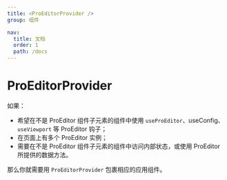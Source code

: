 ```yaml
---
title: <ProEditorProvider />
group: 组件

nav:
  title: 文档
  order: 1
  path: /docs
---
```


# ProEditorProvider

如果：

- 希望在不是 ProEditor 组件子元素的组件中使用 `useProEditor`、useConfig、`useViewport` 等 ProEditor 钩子；
- 在页面上有多个 ProEditor 实例；
- 需要在不是 ProEditor 组件子元素的组件中访问内部状态，或使用 ProEditor 所提供的数据方法。

那么你就需要用 `ProEditorProvider` 包裹相应的应用组件。
